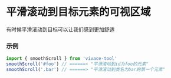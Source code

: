 # 平滑滚动到目标元素的可视区域

有时候平滑滚动到目标可以让我们感到更加舒适

### 示例

```js
import { smoothScroll } from 'vivace-tool'
smoothScroll('#foo') // ======> "平滑滚动到id为foo的元素"
smoothScroll('.bar') // ======> "平滑滚动到类名为bar的第一个元素"
```

